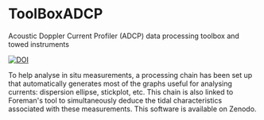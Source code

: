 # ToolBoxADCP
Acoustic Doppler Current Profiler (ADCP) data processing toolbox and towed instruments 

[![DOI](https://zenodo.org/badge/803847129.svg)](https://zenodo.org/doi/10.5281/zenodo.11235903)

To help analyse in situ measurements, a processing chain has been set up that automatically generates most of the graphs useful for analysing currents: dispersion ellipse, stickplot, etc. This chain is also linked to Foreman's tool to simultaneously deduce the tidal characteristics associated with these measurements. This software is available on Zenodo.
